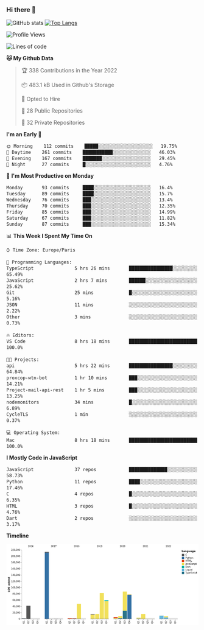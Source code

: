 ### Hi there 👋


![GitHub stats](https://github-readme-stats.vercel.app/api?username=eastkap&theme=dark&show_icons=true&count_private=true)
[![Top Langs](https://github-readme-stats.vercel.app/api/top-langs/?username=eastkap&layout=compact)](https://github.com/anuraghazra/github-readme-stats)



<!--START_SECTION:waka-->
![Profile Views](http://img.shields.io/badge/Profile%20Views-2-blue)

![Lines of code](https://img.shields.io/badge/From%20Hello%20World%20I%27ve%20Written-699084%20lines%20of%20code-blue)

**🐱 My Github Data** 

> 🏆 338 Contributions in the Year 2022
 > 
> 📦 483.1 kB Used in Github's Storage 
 > 
> 💼 Opted to Hire
 > 
> 📜 28 Public Repositories 
 > 
> 🔑 32 Private Repositories  
 > 
**I'm an Early 🐤** 

```text
🌞 Morning    112 commits    █████░░░░░░░░░░░░░░░░░░░░   19.75% 
🌆 Daytime    261 commits    ███████████░░░░░░░░░░░░░░   46.03% 
🌃 Evening    167 commits    ███████░░░░░░░░░░░░░░░░░░   29.45% 
🌙 Night      27 commits     █░░░░░░░░░░░░░░░░░░░░░░░░   4.76%

```
📅 **I'm Most Productive on Monday** 

```text
Monday       93 commits     ████░░░░░░░░░░░░░░░░░░░░░   16.4% 
Tuesday      89 commits     ████░░░░░░░░░░░░░░░░░░░░░   15.7% 
Wednesday    76 commits     ███░░░░░░░░░░░░░░░░░░░░░░   13.4% 
Thursday     70 commits     ███░░░░░░░░░░░░░░░░░░░░░░   12.35% 
Friday       85 commits     ███░░░░░░░░░░░░░░░░░░░░░░   14.99% 
Saturday     67 commits     ███░░░░░░░░░░░░░░░░░░░░░░   11.82% 
Sunday       87 commits     ███░░░░░░░░░░░░░░░░░░░░░░   15.34%

```


📊 **This Week I Spent My Time On** 

```text
⌚︎ Time Zone: Europe/Paris

💬 Programming Languages: 
TypeScript               5 hrs 26 mins       ████████████████░░░░░░░░░   65.49% 
JavaScript               2 hrs 7 mins        ██████░░░░░░░░░░░░░░░░░░░   25.62% 
Git                      25 mins             █░░░░░░░░░░░░░░░░░░░░░░░░   5.16% 
JSON                     11 mins             ░░░░░░░░░░░░░░░░░░░░░░░░░   2.22% 
Other                    3 mins              ░░░░░░░░░░░░░░░░░░░░░░░░░   0.73%

🔥 Editors: 
VS Code                  8 hrs 18 mins       █████████████████████████   100.0%

🐱‍💻 Projects: 
api                      5 hrs 22 mins       ████████████████░░░░░░░░░   64.84% 
proxcop-wtn-bot          1 hr 10 mins        ███░░░░░░░░░░░░░░░░░░░░░░   14.21% 
Project-mail-api-rest    1 hr 5 mins         ███░░░░░░░░░░░░░░░░░░░░░░   13.25% 
nodemonitors             34 mins             █░░░░░░░░░░░░░░░░░░░░░░░░   6.89% 
CycleTLS                 1 min               ░░░░░░░░░░░░░░░░░░░░░░░░░   0.37%

💻 Operating System: 
Mac                      8 hrs 18 mins       █████████████████████████   100.0%

```

**I Mostly Code in JavaScript** 

```text
JavaScript               37 repos            ██████████████░░░░░░░░░░░   58.73% 
Python                   11 repos            ████░░░░░░░░░░░░░░░░░░░░░   17.46% 
C                        4 repos             █░░░░░░░░░░░░░░░░░░░░░░░░   6.35% 
HTML                     3 repos             █░░░░░░░░░░░░░░░░░░░░░░░░   4.76% 
Dart                     2 repos             ░░░░░░░░░░░░░░░░░░░░░░░░░   3.17%

```


**Timeline**

![Chart not found](https://raw.githubusercontent.com/Eastkap/Eastkap/main/charts/bar_graph.png) 


<!--END_SECTION:waka-->

<!--
**Eastkap/eastkap** is a ✨ _special_ ✨ repository because its `README.md` (this file) appears on your GitHub profile.

Here are some ideas to get you started:

- 🔭 I’m currently working on ...
- 🌱 I’m currently learning ...
- 👯 I’m looking to collaborate on ...
- 🤔 I’m looking for help with ...
- 💬 Ask me about ...
- 📫 How to reach me: ...
- 😄 Pronouns: ...
- ⚡ Fun fact: ...
-->

